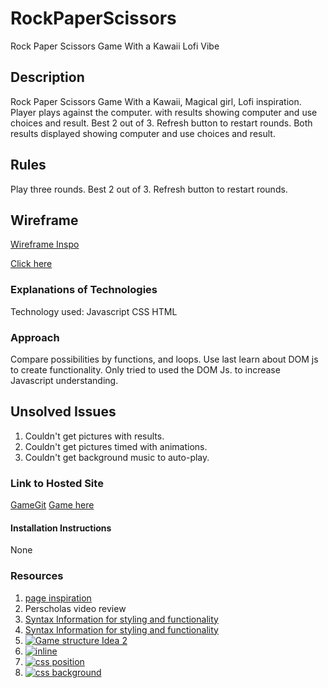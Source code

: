 <!-- @format -->

# RockPaperScissors

Rock Paper Scissors Game With a Kawaii Lofi Vibe

## Description

Rock Paper Scissors Game With a Kawaii, Magical girl, Lofi inspiration.
Player plays against the computer. with results showing computer and use choices and result. Best 2 out of 3. Refresh button to restart rounds. Both results displayed showing computer and use choices and result.

## Rules

Play three rounds.
Best 2 out of 3.
Refresh button to restart rounds.

## Wireframe

[Wireframe Inspo](https://www.justinmind.com/usernote/tests/71323744/71324047/71324049/index.html)

<a href="https://www.justinmind.com/usernote/tests/71323744/71324047/71324049/index.html">Click here</a>


### Explanations of Technologies

Technology used: Javascript CSS HTML

### Approach

Compare possibilities by functions, and loops.
Use last learn about DOM js to create functionality.
Only tried to used the DOM Js. to increase Javascript understanding.

## Unsolved Issues

1. Couldn't get pictures with results.
2. Couldn't get pictures timed with animations.
3. Couldn't get background music to auto-play.

### Link to Hosted Site


[GameGit](https://gullahgeechee.github.io/RockPaperScissors/)
<a href="https://gullahgeechee.github.io/RockPaperScissors/">Game here</a>

#### Installation Instructions

None

### Resources

1. [page inspiration](https://www.pinterest.com/search/pins/?q=kawaii%20aesthetic%20pink&rs=typed&term_meta[]=kawaii%7Ctyped&term_meta[]=aesthetic%7Ctyped&term_meta[]=pink%7Ctyped)
3. Perscholas video review
4. [Syntax Information for styling and functionality](https://www.pinterest.com/search/pins/?q=kawaii%20aesthetic%20pink&rs=typed&term_meta[]=kawaii%7Ctyped&term_meta[]=aesthetic%7Ctyped&term_meta[]=pink%7Ctyped)
5. [Syntax Information for styling and functionality](https://www.w3schools.com/html/default.asp)
6. [![Game structure Idea 2](https://www.youtube.com/watch?v=qWPtKtYEsN4)](https://www.youtube.com/watch?v=qWPtKtYEsN4)
7. [![inline](https://www.youtube.com/watch?v=x_i2gga-sYg&t=132s)](https://www.youtube.com/watch?v=gD3G67oPg-w )
8. [![css position](https://www.youtube.com/watch?v=gD3G67oPg-w)](https://www.youtube.com/watch?v=x_i2gga-sYg&t=132s)
9. [![css background ](https://www.youtube.com/watch?v=dr1y4m7iEoU&t=604s)](https://www.youtube.com/watch?v=dr1y4m7iEoU&t=604s)
